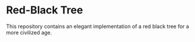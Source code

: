 # Red-Black Tree

This repository contains an elegant implementation of a red black tree for a more civilized age. 